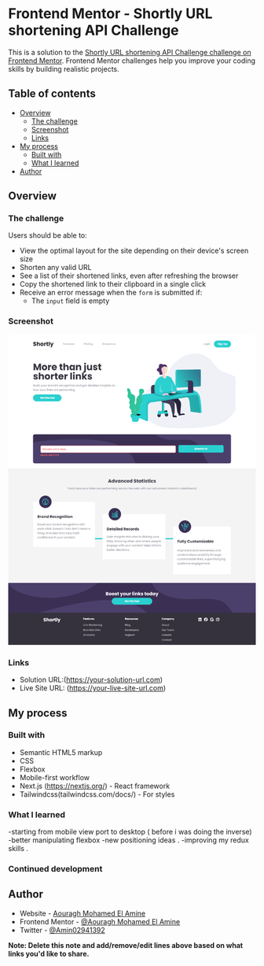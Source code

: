 # Frontend Mentor - Shortly URL shortening API Challenge  

This is a solution to the [Shortly URL shortening API Challenge challenge on Frontend Mentor](https://www.frontendmentor.io/challenges/url-shortening-api-landing-page-2ce3ob-G). Frontend Mentor challenges help you improve your coding skills by building realistic projects. 

## Table of contents

- [Overview](#overview)
  - [The challenge](#the-challenge)
  - [Screenshot](#screenshot)
  - [Links](#links)
- [My process](#my-process)
  - [Built with](#built-with)
  - [What I learned](#what-i-learned)
- [Author](#author)

 
## Overview

### The challenge

Users should be able to:

- View the optimal layout for the site depending on their device's screen size
- Shorten any valid URL
- See a list of their shortened links, even after refreshing the browser
- Copy the shortened link to their clipboard in a single click
- Receive an error message when the `form` is submitted if:
  - The `input` field is empty

### Screenshot

![](./screencapture.png)

### Links

- Solution URL:(https://your-solution-url.com)
- Live Site URL: (https://your-live-site-url.com)

## My process

### Built with

- Semantic HTML5 markup
- CSS  
- Flexbox
- Mobile-first workflow
- Next.js (https://nextjs.org/) - React framework
- Tailwindcss(tailwindcss.com/docs/) - For styles


### What I learned

-starting from mobile view port to desktop ( before i was doing the inverse)
-better manipulating flexbox 
-new positioning ideas . 
-improving my redux skills .
 
 
 
### Continued development

 
 
## Author

- Website - [Aouragh Mohamed El Amine](http://aouraghmed.herokuapp.com/)
- Frontend Mentor - [@Aouragh Mohamed El Amine](https://www.frontendmentor.io/profile/AouraghMohamedElAmine)
- Twitter - [@Amin02941392](https://twitter.com/Amin02941392)

**Note: Delete this note and add/remove/edit lines above based on what links you'd like to share.**


